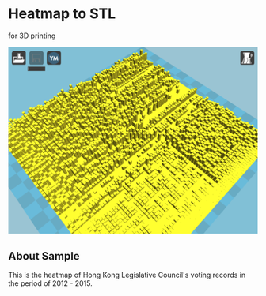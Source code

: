 # Heatmap to STL

for 3D printing

![Generated STL Viewed in Cura](https://raw.githubusercontent.com/hupili/heatmap2stl/master/misc/screen-shot-cura.png)

## About Sample

This is the heatmap of Hong Kong Legislative Council's voting records in the period of 2012 - 2015.
